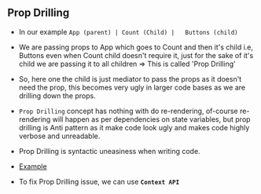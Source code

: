 ## Prop Drilling

- In our example
                ```
                  App (parent)
                   |
                  Count (Child)
                   |  
                  Buttons (child)
                ```
- We are passing props to App which goes to Count and then it's child i.e, 
 Buttons even when Count child doesn't require it, just for the sake of it's
 child we are passing it to all children => This is called 'Prop Drilling'

- So, here one the child is just mediator to pass the props as it doesn't need the prop, this becomes very ugly in larger code bases as we are drilling down the props.
- `Prop Drilling` concept has nothing with do re-rendering, of-course re-rendering will happen as per dependencies on state variables, but prop drilling is Anti pattern as it make code look ugly and makes code highly verbose and unreadable.
- Prop Drilling is syntactic uneasiness when writing code.
- [Example]()
- To fix Prop Drilling issue, we can use **`Context API`**
